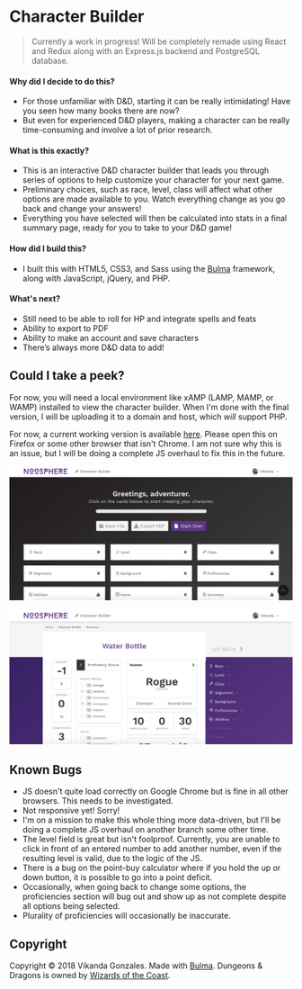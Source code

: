 # Character Builder

>Currently a work in progress! Will be completely remade using React and Redux along with an Express.js backend and PostgreSQL database.

#### Why did I decide to do this?
- For those unfamiliar with D&D, starting it can be really intimidating! Have you seen how many books there are now?
- But even for experienced D&D players, making a character can be really time-consuming and involve a lot of prior research.

#### What is this exactly?
- This is an interactive D&D character builder that leads you through series of options to help customize your character for your next game.
- Preliminary choices, such as race, level, class will affect what other options are made available to you. Watch everything change as you go back and change your answers!
- Everything you have selected will then be calculated into stats in a final summary page, ready for you to take to your D&D game!

#### How did I build this?
- I built this with HTML5, CSS3, and Sass using the [Bulma](http://bulma.io) framework, along with JavaScript, jQuery, and PHP.

#### What's next?
- Still need to be able to roll for HP and integrate spells and feats
- Ability to export to PDF
- Ability to make an account and save characters
- There’s always more D&D data to add!

## Could I take a peek?

For now, you will need a local environment like xAMP (LAMP, MAMP, or WAMP) installed to view the character builder. When I'm done with the final version, I will be uploading it to a domain and host, which *will* support PHP.

For now, a current working version is available [here](http://vikanda.net/character-builder). Please open this on Firefox or some other browser that isn't Chrome. I am not sure why this is an issue, but I will be doing a complete JS overhaul to fix this in the future.

![Landing Page](screenshot1.png)

![Summary Page](screenshot2.png)

## Known Bugs

- JS doesn't quite load correctly on Google Chrome but is fine in all other browsers. This needs to be investigated.
- Not responsive yet! Sorry!
- I'm on a mission to make this whole thing more data-driven, but I'll be doing a complete JS overhaul on another branch some other time.
- The level field is great but isn't foolproof. Currently, you are unable to click in front of an entered number to add another number, even if the resulting level is valid, due to the logic of the JS.
- There is a bug on the point-buy calculator where if you hold the up or down button, it is possible to go into a point deficit.
- Occasionally, when going back to change some options, the proficiencies section will bug out and show up as not complete despite all options being selected.
- Plurality of proficiencies will occasionally be inaccurate.

## Copyright

Copyright &copy; 2018 Vikanda Gonzales. Made with [Bulma](http://bulma.io). Dungeons & Dragons is owned by [Wizards of the Coast](http://dnd.wizards.com).
